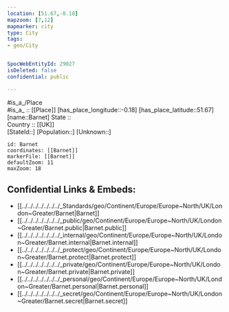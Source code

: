 ```yaml
---
location: [51.67,-0.18] 
mapzoom: [7,12] 
mapmarker: city 
type: City
tags:
- geo/City


SpocWebEntityId: 29027
isDeleted: false
confidential: public

---
```

#is_a_/Place  
#is_a_ :: [[Place]] 
[has_place_longitude::-0.18] 
[has_place_latitude::51.67] 
[name::Barnet] 
State ::  
Country :: [[UK]]  
[StateId::] 
[Population::] 
[Unknown::] 


```leaflet
id: Barnet
coordinates: [[Barnet]] 
markerFile: [[Barnet]] 
defaultZoom: 11 
maxZoom: 18
```


## Confidential Links & Embeds: 
- [[../../../../../../../_Standards/geo/Continent/Europe/Europe~North/UK/London~Greater/Barnet|Barnet]] 
- [[../../../../../../../_public/geo/Continent/Europe/Europe~North/UK/London~Greater/Barnet.public|Barnet.public]] 
- [[../../../../../../../_internal/geo/Continent/Europe/Europe~North/UK/London~Greater/Barnet.internal|Barnet.internal]] 
- [[../../../../../../../_protect/geo/Continent/Europe/Europe~North/UK/London~Greater/Barnet.protect|Barnet.protect]] 
- [[../../../../../../../_private/geo/Continent/Europe/Europe~North/UK/London~Greater/Barnet.private|Barnet.private]] 
- [[../../../../../../../_personal/geo/Continent/Europe/Europe~North/UK/London~Greater/Barnet.personal|Barnet.personal]] 
- [[../../../../../../../_secret/geo/Continent/Europe/Europe~North/UK/London~Greater/Barnet.secret|Barnet.secret]] 
